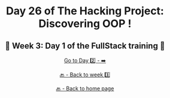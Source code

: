 <h1 align="center">Day 26 of The Hacking Project: Discovering OOP !</h1>

<h2 align="center">🎉 Week 3: Day 1 of the FullStack training 🎉</h2>

<div align="center">
  
  [Go to Day 2️⃣ - ➡️](https://github.com/BenjaminCharmes/THP_FullStack/tree/main/Week_3/Day_2)

</div>

<div align="center">

  [🔙 - Back to week 3️⃣](https://github.com/BenjaminCharmes/THP_FullStack/tree/main/Week_3)

  [🔙 - Back to home page](https://github.com/BenjaminCharmes/THP_FullStack)

</div>
